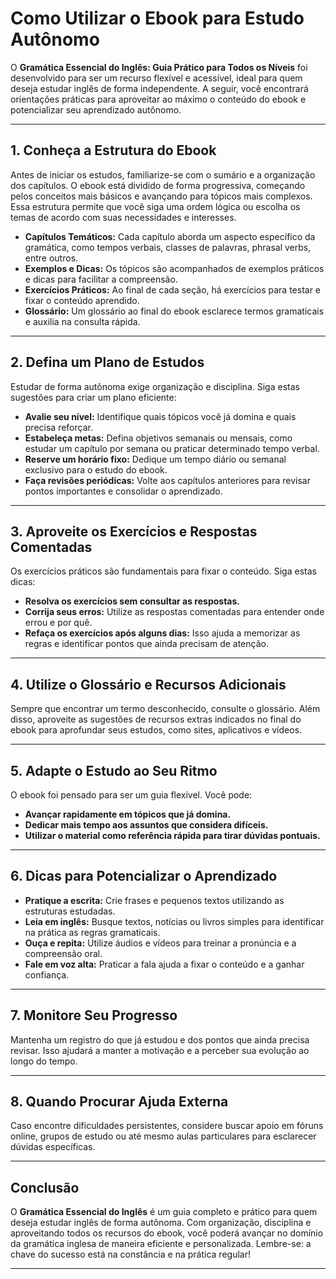 
# Como Utilizar o Ebook para Estudo Autônomo

O **Gramática Essencial do Inglês: Guia Prático para Todos os Níveis** foi desenvolvido para ser um recurso flexível e acessível, ideal para quem deseja estudar inglês de forma independente. A seguir, você encontrará orientações práticas para aproveitar ao máximo o conteúdo do ebook e potencializar seu aprendizado autônomo.

---

## 1. **Conheça a Estrutura do Ebook**

Antes de iniciar os estudos, familiarize-se com o sumário e a organização dos capítulos. O ebook está dividido de forma progressiva, começando pelos conceitos mais básicos e avançando para tópicos mais complexos. Essa estrutura permite que você siga uma ordem lógica ou escolha os temas de acordo com suas necessidades e interesses.

- **Capítulos Temáticos:** Cada capítulo aborda um aspecto específico da gramática, como tempos verbais, classes de palavras, phrasal verbs, entre outros.
- **Exemplos e Dicas:** Os tópicos são acompanhados de exemplos práticos e dicas para facilitar a compreensão.
- **Exercícios Práticos:** Ao final de cada seção, há exercícios para testar e fixar o conteúdo aprendido.
- **Glossário:** Um glossário ao final do ebook esclarece termos gramaticais e auxilia na consulta rápida.

---

## 2. **Defina um Plano de Estudos**

Estudar de forma autônoma exige organização e disciplina. Siga estas sugestões para criar um plano eficiente:

- **Avalie seu nível:** Identifique quais tópicos você já domina e quais precisa reforçar.
- **Estabeleça metas:** Defina objetivos semanais ou mensais, como estudar um capítulo por semana ou praticar determinado tempo verbal.
- **Reserve um horário fixo:** Dedique um tempo diário ou semanal exclusivo para o estudo do ebook.
- **Faça revisões periódicas:** Volte aos capítulos anteriores para revisar pontos importantes e consolidar o aprendizado.

---

## 3. **Aproveite os Exercícios e Respostas Comentadas**

Os exercícios práticos são fundamentais para fixar o conteúdo. Siga estas dicas:

- **Resolva os exercícios sem consultar as respostas.**
- **Corrija seus erros:** Utilize as respostas comentadas para entender onde errou e por quê.
- **Refaça os exercícios após alguns dias:** Isso ajuda a memorizar as regras e identificar pontos que ainda precisam de atenção.

---

## 4. **Utilize o Glossário e Recursos Adicionais**

Sempre que encontrar um termo desconhecido, consulte o glossário. Além disso, aproveite as sugestões de recursos extras indicados no final do ebook para aprofundar seus estudos, como sites, aplicativos e vídeos.

---

## 5. **Adapte o Estudo ao Seu Ritmo**

O ebook foi pensado para ser um guia flexível. Você pode:

- **Avançar rapidamente em tópicos que já domina.**
- **Dedicar mais tempo aos assuntos que considera difíceis.**
- **Utilizar o material como referência rápida para tirar dúvidas pontuais.**

---

## 6. **Dicas para Potencializar o Aprendizado**

- **Pratique a escrita:** Crie frases e pequenos textos utilizando as estruturas estudadas.
- **Leia em inglês:** Busque textos, notícias ou livros simples para identificar na prática as regras gramaticais.
- **Ouça e repita:** Utilize áudios e vídeos para treinar a pronúncia e a compreensão oral.
- **Fale em voz alta:** Praticar a fala ajuda a fixar o conteúdo e a ganhar confiança.

---

## 7. **Monitore Seu Progresso**

Mantenha um registro do que já estudou e dos pontos que ainda precisa revisar. Isso ajudará a manter a motivação e a perceber sua evolução ao longo do tempo.

---

## 8. **Quando Procurar Ajuda Externa**

Caso encontre dificuldades persistentes, considere buscar apoio em fóruns online, grupos de estudo ou até mesmo aulas particulares para esclarecer dúvidas específicas.

---

## **Conclusão**

O **Gramática Essencial do Inglês** é um guia completo e prático para quem deseja estudar inglês de forma autônoma. Com organização, disciplina e aproveitando todos os recursos do ebook, você poderá avançar no domínio da gramática inglesa de maneira eficiente e personalizada. Lembre-se: a chave do sucesso está na constância e na prática regular!

---
```